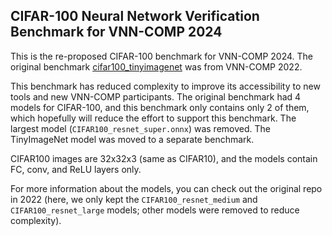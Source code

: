 ## CIFAR-100 Neural Network Verification Benchmark for VNN-COMP 2024

This is the re-proposed CIFAR-100 benchmark for VNN-COMP 2024. The original benchmark [cifar100_tinyimagenet](https://github.com/Lucas110550/CIFAR100_TinyImageNet_ResNet) was from VNN-COMP 2022.

This benchmark has reduced complexity to improve its accessibility to new tools and new VNN-COMP participants.
The original benchmark had 4 models for CIFAR-100, and this benchmark only contains only 2 of them, which hopefully will reduce the effort to support this benchmark.
The largest model (`CIFAR100_resnet_super.onnx`) was removed. The TinyImageNet model was moved to a separate benchmark.

CIFAR100 images are 32x32x3 (same as CIFAR10), and the models contain FC, conv, and ReLU layers only.

For more information about the models, you can check out the original repo in 2022 (here, we only kept the `CIFAR100_resnet_medium` and `CIFAR100_resnet_large` models; other models were removed to reduce complexity).
